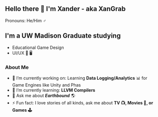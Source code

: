## Hello there 👋 I'm Xander - aka XanGrab

Pronouns: He/Him ♂️

## I'm a UW Madison Graduate studying
* Educational Game Design
* UI/UX 📲 🖥️

### About Me
* 🔭 I’m currently working on: Learning **Data Logging/Analytics** 📊 for Game Engines like Unity and Phas
* 🌱 I’m currently learning: **LLVM Compilers**
* 💬 Ask me about ***Earthbound*** 🌎
* ⚡ Fun fact: I love stories of all kinds, ask me about **TV 📺, Movies 🎥, or Games 🕹️**
